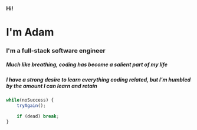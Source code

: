 #### Hi!
# I'm Adam
### I'm a full-stack software engineer
##### Much like breathing, coding has become a salient part of my life
##### I have a strong desire to learn everything coding related, but I'm humbled by the amount I can learn and retain

```javascript
while(noSuccess) {
    tryAgain();

    if (dead) break;
}
```